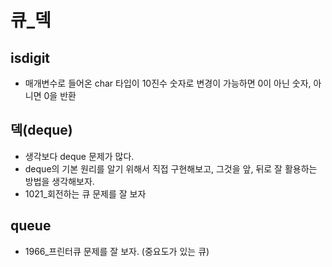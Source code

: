 # 큐_덱

## isdigit
- 매개변수로 들어온 char 타입이 10진수 숫자로 변경이 가능하면 0이 아닌 숫자, 아니면 0을 반환

## 덱(deque)
- 생각보다 deque 문제가 많다.
- deque의 기본 원리를 알기 위해서 직접 구현해보고, 그것을 앞, 뒤로 잘 활용하는 방법을 생각해보자.
- 1021_회전하는 큐 문제를 잘 보자

## queue
- 1966_프린터큐 문제를 잘 보자. (중요도가 있는 큐)